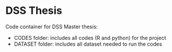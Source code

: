 # DSS Thesis

Code container for DSS Master thesis:

- CODES folder: includes all codes (R and python) for the project
- DATASET folder: includes all dataset needed to run the codes
